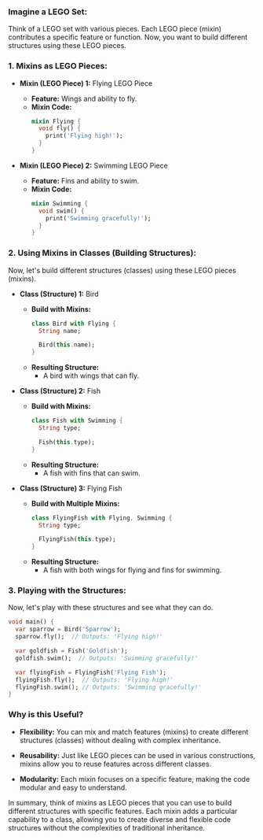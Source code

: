 ### Imagine a LEGO Set:

Think of a LEGO set with various pieces. Each LEGO piece (mixin) contributes a specific feature or function. Now, you want to build different structures using these LEGO pieces.

### 1. **Mixins as LEGO Pieces:**

- **Mixin (LEGO Piece) 1:** Flying LEGO Piece
  - **Feature:** Wings and ability to fly.
  - **Mixin Code:**
    ```dart
    mixin Flying {
      void fly() {
        print('Flying high!');
      }
    }
    ```

- **Mixin (LEGO Piece) 2:** Swimming LEGO Piece
  - **Feature:** Fins and ability to swim.
  - **Mixin Code:**
    ```dart
    mixin Swimming {
      void swim() {
        print('Swimming gracefully!');
      }
    }
    ```

### 2. **Using Mixins in Classes (Building Structures):**

Now, let's build different structures (classes) using these LEGO pieces (mixins).

- **Class (Structure) 1:** Bird
  - **Build with Mixins:**
    ```dart
    class Bird with Flying {
      String name;

      Bird(this.name);
    }
    ```
  - **Resulting Structure:**
    - A bird with wings that can fly.

- **Class (Structure) 2:** Fish
  - **Build with Mixins:**
    ```dart
    class Fish with Swimming {
      String type;

      Fish(this.type);
    }
    ```
  - **Resulting Structure:**
    - A fish with fins that can swim.

- **Class (Structure) 3:** Flying Fish
  - **Build with Multiple Mixins:**
    ```dart
    class FlyingFish with Flying, Swimming {
      String type;

      FlyingFish(this.type);
    }
    ```
  - **Resulting Structure:**
    - A fish with both wings for flying and fins for swimming.

### 3. **Playing with the Structures:**

Now, let's play with these structures and see what they can do.

```dart
void main() {
  var sparrow = Bird('Sparrow');
  sparrow.fly();  // Outputs: 'Flying high!'

  var goldfish = Fish('Goldfish');
  goldfish.swim();  // Outputs: 'Swimming gracefully!'

  var flyingFish = FlyingFish('Flying Fish');
  flyingFish.fly();  // Outputs: 'Flying high!'
  flyingFish.swim(); // Outputs: 'Swimming gracefully!'
}
```

### Why is this Useful?

- **Flexibility:** You can mix and match features (mixins) to create different structures (classes) without dealing with complex inheritance.

- **Reusability:** Just like LEGO pieces can be used in various constructions, mixins allow you to reuse features across different classes.

- **Modularity:** Each mixin focuses on a specific feature, making the code modular and easy to understand.

In summary, think of mixins as LEGO pieces that you can use to build different structures with specific features. Each mixin adds a particular capability to a class, allowing you to create diverse and flexible code structures without the complexities of traditional inheritance.